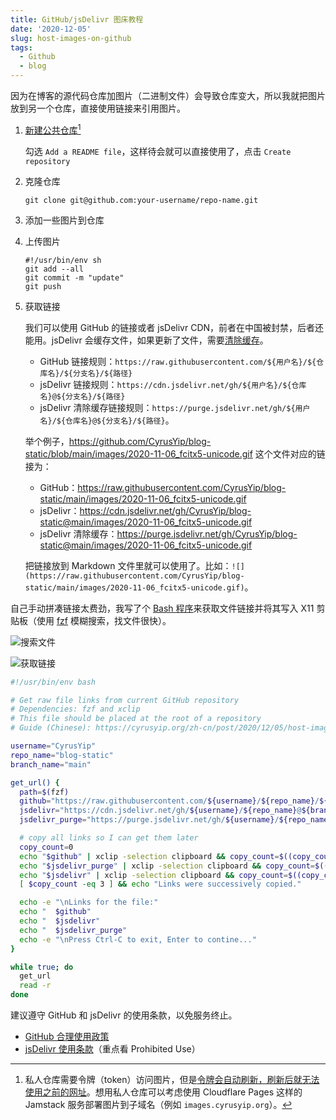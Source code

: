 ```yaml
---
title: GitHub/jsDelivr 图床教程
date: '2020-12-05'
slug: host-images-on-github
tags:
  - Github
  - blog
---
```


因为在博客的源代码仓库加图片（二进制文件）会导致仓库变大，所以我就把图片放到另一个仓库，直接使用链接来引用图片。

1. [新建公共仓库](https://github.com/new)[^why public]

    勾选 `Add a README file`，这样待会就可以直接使用了，点击 `Create repository`

1. 克隆仓库

    ```shell
    git clone git@github.com:your-username/repo-name.git
    ```

1. 添加一些图片到仓库

1. 上传图片

    ```shell
    #!/usr/bin/env sh
    git add --all
    git commit -m "update"
    git push
    ```

1. 获取链接

    我们可以使用 GitHub 的链接或者 jsDelivr CDN，前者在中国被封禁，后者还能用。jsDelivr 会缓存文件，如果更新了文件，需要[清除缓存](https://www.jsdelivr.com/tools/purge)。

    - GitHub 链接规则：`https://raw.githubusercontent.com/${用户名}/${仓库名}/${分支名}/${路径}`
    - jsDelivr 链接规则：`https://cdn.jsdelivr.net/gh/${用户名}/${仓库名}@${分支名}/${路径}`
    - jsDelivr 清除缓存链接规则：`https://purge.jsdelivr.net/gh/${用户名}/${仓库名}@${分支名}/${路径}`。
    
    举个例子，<https://github.com/CyrusYip/blog-static/blob/main/images/2020-11-06_fcitx5-unicode.gif> 这个文件对应的链接为：
    
    - GitHub：<https://raw.githubusercontent.com/CyrusYip/blog-static/main/images/2020-11-06_fcitx5-unicode.gif>
    - jsDelivr：<https://cdn.jsdelivr.net/gh/CyrusYip/blog-static@main/images/2020-11-06_fcitx5-unicode.gif>
    - jsDelivr 清除缓存：<https://purge.jsdelivr.net/gh/CyrusYip/blog-static@main/images/2020-11-06_fcitx5-unicode.gif>
    
    把链接放到 Markdown 文件里就可以使用了。比如：`![](https://raw.githubusercontent.com/CyrusYip/blog-static/main/images/2020-11-06_fcitx5-unicode.gif)`。


自己手动拼凑链接太费劲，我写了个 [Bash 程序](https://github.com/CyrusYip/blog-static/blob/main/url.sh)来获取文件链接并将其写入 X11 剪贴板（使用 [fzf](https://github.com/junegunn/fzf) 模糊搜索，找文件很快）。

![搜索文件](https://cdn.jsdelivr.net/gh/CyrusYip/blog-static/images/2020-12-05_demo-1.png)

![获取链接](https://cdn.jsdelivr.net/gh/CyrusYip/blog-static/images/2020-12-05_demo-2.png)

```bash
#!/usr/bin/env bash

# Get raw file links from current GitHub repository
# Dependencies: fzf and xclip
# This file should be placed at the root of a repository
# Guide (Chinese): https://cyrusyip.org/zh-cn/post/2020/12/05/host-images-on-github/

username="CyrusYip"
repo_name="blog-static"
branch_name="main"

get_url() {
  path=$(fzf)
  github="https://raw.githubusercontent.com/${username}/${repo_name}/${branch_name}/${path}"
  jsdelivr="https://cdn.jsdelivr.net/gh/${username}/${repo_name}@${branch_name}/${path}"
  jsdelivr_purge="https://purge.jsdelivr.net/gh/${username}/${repo_name}@${branch_name}/${path}"

  # copy all links so I can get them later
  copy_count=0
  echo "$github" | xclip -selection clipboard && copy_count=$((copy_count + 1))
  echo "$jsdelivr_purge" | xclip -selection clipboard && copy_count=$((copy_count + 1))
  echo "$jsdelivr" | xclip -selection clipboard && copy_count=$((copy_count + 1))
  [ $copy_count -eq 3 ] && echo "Links were successively copied."

  echo -e "\nLinks for the file:"
  echo "  $github"
  echo "  $jsdelivr"
  echo "  $jsdelivr_purge"
  echo -e "\nPress Ctrl-C to exit, Enter to contine..."
}

while true; do
  get_url
  read -r
done
```

建议遵守 GitHub 和 jsDelivr 的使用条款，以免服务终止。

- [GitHub 合理使用政策](https://docs.github.com/en/site-policy/acceptable-use-policies/github-acceptable-use-policies)
- [jsDelivr 使用条款](https://www.jsdelivr.com/terms)（重点看 Prohibited Use）

[^why public]: 私人仓库需要令牌（token）访问图片，但是[令牌会自动刷新，刷新后就无法使用之前的网址](https://github.com/Molunerfinn/PicGo/issues/361#issuecomment-558994432)。想用私人仓库可以考虑使用 Cloudflare Pages 这样的 Jamstack 服务部署图片到子域名（例如 `images.cyrusyip.org`）。